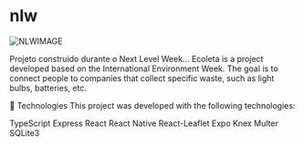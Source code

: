 # nlw

![NLWIMAGE](https://user-images.githubusercontent.com/28160524/86048727-63dadc80-ba27-11ea-8bda-07db3704d345.png)

Projeto construido durante o Next Level Week...
Ecoleta is a project developed based on the International Environment Week. The goal is to connect people to companies that collect specific waste, such as light bulbs, batteries, etc.

🚀 Technologies
This project was developed with the following technologies:

TypeScript
Express
React
React Native
React-Leaflet
Expo
Knex
Multer
SQLite3

